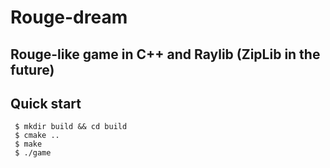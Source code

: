 # Rouge-dream
## Rouge-like game in C++ and Raylib (ZipLib in the future)

## Quick start
```console
 $ mkdir build && cd build
 $ cmake .. 
 $ make
 $ ./game
```

